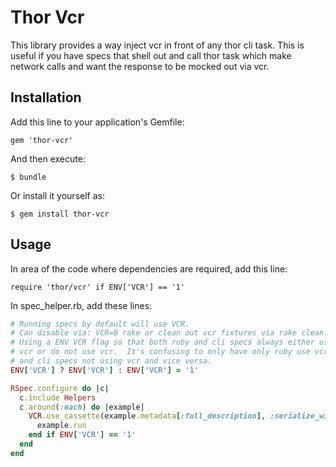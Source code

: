 # Thor Vcr

This library provides a way inject vcr in front of any thor cli task.  This is useful if you have specs that shell out and call thor task which make network calls and want the response to be mocked out via vcr.

## Installation

Add this line to your application's Gemfile:

    gem 'thor-vcr'

And then execute:

    $ bundle

Or install it yourself as:

    $ gem install thor-vcr

## Usage

In area of the code where dependencies are required, add this line:

    require 'thor/vcr' if ENV['VCR'] == '1'

In spec_helper.rb, add these lines:

```ruby
# Running specs by default will use VCR.
# Can disable via: VCR=0 rake or clean out vcr fixtures via rake clean:vcr.
# Using a ENV VCR flag so that both ruby and cli specs always either use
# vcr or do not use vcr.  It's confusing to only have only ruby use vcr
# and cli specs not using vcr and vice versa.
ENV['VCR'] ? ENV['VCR'] : ENV['VCR'] = '1'

RSpec.configure do |c|
  c.include Helpers
  c.around(:each) do |example|
    VCR.use_cassette(example.metadata[:full_description], :serialize_with => :json) do
      example.run
    end if ENV['VCR'] == '1'
  end
end
```
